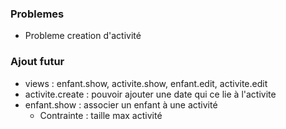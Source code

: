### Problemes
- Probleme creation d'activité 

### Ajout futur

- views : enfant.show, activite.show, enfant.edit, activite.edit<br/>
- activite.create : pouvoir ajouter une date qui ce lie à l'activite
- enfant.show : associer un enfant à une activité 
    - Contrainte : taille max activité
